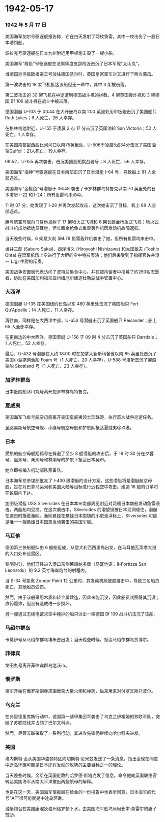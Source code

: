 # 1942-05-17

### 1942 年 5 月 17 日

美国海军加尔号驱逐舰报告称，它在白天发射了两枚鱼雷，其中一枚击伤了一艘日本诱饵船。

波拉克号驱逐舰在日本九州附近用甲板炮击毁了一艘小船。

美国海军"鲣鱼"号驱逐舰在法属印度支那附近击沉了日本军舰"太山丸"。

当德国巡洋舰欧根亲王号驶往德国基尔时，英国皇家空军对其进行了两次袭击。

第一波攻击的 18 架飞机抵达该船但无一命中，其中 3 架被击落。

第二波攻击的 30 架飞机在中途遭到德国战斗机的拦截，4 架英国轰炸机和 3
架德国 Bf 109 战斗机在战斗中被击落。

德国潜艇 U-103 于 00:44 在大开曼岛以南 200 英里处用甲板炮击沉了美国船只
Ruth Lykes；6 人死亡，26 人幸存。

在格林纳达附近，U-155 于凌晨 2 点 17 分击沉了英国油轮 San Victorio；52
人死亡，1 人幸存。

在美国南部密西西比河河口以南75英里处，U-506于凌晨5点34分击沉了美国油轮Gulfoil；21人死亡，19人幸存。

09:52，U-155 再次袭击，击沉美国舰船挑战者号；8 人死亡，56 人幸存。

美国海军"海神"号驱逐舰在日本南部击沉了日本潜艇 I-64 号，导致船上 81
人全部遇难。

美国海军"金枪鱼"号潜艇于 06:48 袭击了卡罗林群岛特鲁克以南 70
英里处的日本潜艇 I-22 和 I-24；所有鱼雷均未命中。

11 时 07 分，她发现了 I-28 并再次发起攻击，这次她击沉了目标，机上 88
人全部遇难。

鹰号航空母舰向马耳他发射了 17 架喷火式飞机和 6
架长鳍金枪鱼式飞机；喷火式战斗机成功抵达马耳他，但长鳍金枪鱼式鱼雷轰炸机因发动机故障返航。

当天晚些时候，6 架意大利 SM.79 鱼雷轰炸机袭击了她，但所有鱼雷均未击中。

坂井三郎 (Saburo Sakai)、西泽博义 (Hiroyoshi Nishizawa) 和太田敏夫
(Toshio Ohta)
在盟军机场上空进行了大胆的空中特技表演；他们后来受到了指挥官佐井淳一
(Jg) 中尉的斥责。

美国战争安置局代表访问了波特兰集合中心，并在被拘留者中招募了约250名志愿者，协助在美国加利福尼亚州纽厄尔建造杜勒湖战争安置中心。

### 大西洋

德国潜艇 U-135 在美国纽约长岛以东 480 英里处击沉了英国船只 Fort
Qu\'Appelle；14 人死亡，11 人幸存。

再往南，同样是在大西洋中部，U-653 号潜艇击沉了英国船只 Peisander；船上
65 人全部幸存。

在更南边的中大西洋，德国潜艇 U-156 于 09 时 4 分击沉了英国船只
Barrdale；1 人死亡，52 人幸存。

最后，U-432 号潜艇在大约 18:00 时在加拿大新斯科舍省以南 85
英里处击沉了美国小型拖网渔船 Foam 号（1 人死亡，20 人幸存），U-588
号潜艇击沉了挪威轮船 Skottland 号（1 人死亡，23 人幸存）。

### 加罗林群岛

日本医院船冰川丸号离开加罗林群岛特鲁克。

### 夏威夷

美国海军飞鱼号航空母舰离开美国夏威夷领土珍珠港，执行首次战争巡逻任务。

圣路易斯号航空母舰、小鹰号航空母舰和护航队抵达夏威夷珍珠港。

### 日本

受损的航空母舰翔鹤号在躲避了至少 8 艘潜艇的攻击后，于 18 时 30
分在夕暮号、黑潮号、亲潮号和林潮号的护航下抵达日本吴市。

她立即被编入机动部队预备队。

日本海军总参谋部批准了 I-400
级潜艇的设计方案。这些潜艇将是潜艇航空母舰，旨在对巴拿马运河和美国大陆等目标进行远程空中攻击。建造
18 艘的订单将在数周内下达。

加图级潜艇 USS Silversides
在日本本州南部周见附近对两艘日本商船发动鱼雷袭击，两艘船均受损。在这次袭击中，Silversides
的潜望镜被日本渔网缠住，潜艇在袭击时拖着渔网。渔网悬挂在悬挂日本国旗的小型渔浮标上，Silversides
可能是唯一一艘悬挂日本国旗发动袭击的美国军舰。

### 马耳他

德国第三快船舰队由 6
艘船组成，从意大利西西里岛出发，在马耳他瓦莱塔大港的入口处布设雷区。

黎明时分，他们已经进入港口东侧莱昂纳多堡（马耳他语：Il-Fortizza San
Leonardu）的 9.2 英寸海岸炮台的射程内。

当 S-34 号距离 Zonqor Point 12
公里时，其发动机舱被直接击中，导致三名船员死亡，其他船员受伤。

然而，由于该船采用木质和轻金属建造，因此未能沉没，因此船员试图将其沉没；炸药爆炸，但没有造成进一步损坏。

另一艘通过无线电请求空中掩护的船只派出一架德国 Bf 109 战斗机击沉了该船。

### 马绍尔群岛

卡莫伊号从马绍尔群岛埃米吉出发；当天晚些时候，抵达马绍尔群岛贾博尔。

### 菲律宾

龙田丸号离开菲律宾群岛达沃市。

### 俄罗斯

德军开始在俄罗斯刻赤周围缴获大量火炮和弹药，后来用来对付塞瓦斯托波尔。

### 乌克兰

在弗里德里库斯行动中，德国第一装甲集团军袭击了乌克兰伊祖姆的苏联军队，突破了苏联防线并占领了巴尔文科沃。

然而，尽管苏联采取了一系列行动，其进攻先锋仍继续向哈尔科夫进发。

### 美国

埃内斯特·金从美国华盛顿特区向切斯特·尼米兹发送了一条消息，指出金现在同意中途岛环礁可能是日本即将发动的攻势的主要目标之一的理论。

当天晚些时候，金给在英国伦敦的哈罗德·斯塔克发了信息，命令他向英国联络官转达美国海军从南太平洋撤出两艘航母的解释。

也是在这一天，美国海军情报局在给金的一份报告中也表示同意，日本海军的代号"AF"很可能就是中途岛环礁。

潜艇炮台在美国康涅狄格州格罗顿下水，由美国海军船坞局局长本·莫雷尔的妻子赞助。